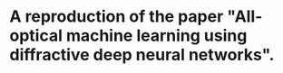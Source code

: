 # A reproduction of the paper "All-optical machine learning using diffractive deep neural networks".
